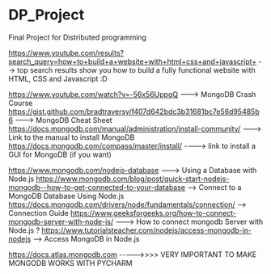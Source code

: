 # DP_Project
 Final Project for Distributed programming

https://www.youtube.com/results?search_query=how+to+build+a+website+with+html+css+and+javascript+
	--> top search results show you how to build a fully functional
	website with HTML, CSS and Javascript :D

https://www.youtube.com/watch?v=-56x56UppqQ ---> MongoDB Crash Course
	https://gist.github.com/bradtraversy/f407d642bdc3b31681bc7e56d95485b6  ---> MongoDB Cheat Sheet
	https://docs.mongodb.com/manual/administration/install-community/ ---> Link to the manual to install MongoDB
	https://docs.mongodb.com/compass/master/install/ ----> link to install a GUI for MongoDB (if you want)

https://www.mongodb.com/nodejs-database ---> Using a Database with Node.js
	https://www.mongodb.com/blog/post/quick-start-nodejs-mongodb--how-to-get-connected-to-your-database --> Connect to a MongoDB Database Using Node.js
	https://docs.mongodb.com/drivers/node/fundamentals/connection/ --> Connection Guide
	https://www.geeksforgeeks.org/how-to-connect-mongodb-server-with-node-js/ ---> How to connect mongodb Server with Node.js ?
	https://www.tutorialsteacher.com/nodejs/access-mongodb-in-nodejs --> Access MongoDB in Node.js
	
https://docs.atlas.mongodb.com    ----->>>> VERY IMPORTANT TO MAKE MONGODB WORKS WITH PYCHARM
	
